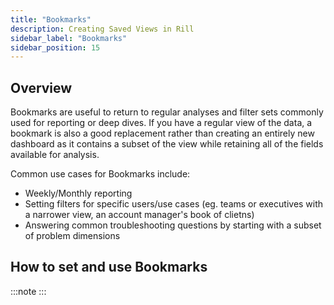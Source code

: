```yaml
---
title: "Bookmarks"
description: Creating Saved Views in Rill
sidebar_label: "Bookmarks"
sidebar_position: 15
---
```


## Overview

Bookmarks are useful to return to regular analyses and filter sets commonly used for reporting or deep dives. If you have a regular view of the data, a bookmark is also a good replacement rather than creating an entirely new dashboard as it contains a subset of the view while retaining all of the fields available for analysis.

Common use cases for Bookmarks include:
- Weekly/Monthly reporting
- Setting filters for specific users/use cases (eg. teams or executives with a narrower view, an account manager's book of clietns)
- Answering common troubleshooting questions by starting with a subset of problem dimensions


## How to set and use Bookmarks


:::note 
:::




